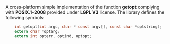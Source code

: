 A cross-platform simple implementation of the function **getopt** complying with **POSIX.1-2008** provided under **LGPL V3** license. The library defines the following symbols:
```C
	int getopt(int argc, char * const argv[], const char *optstring);
	extern char *optarg;
	extern int opterr, optind, optopt;
```